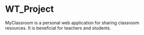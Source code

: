 # WT_Project
MyClassroom is a personal web application for sharing classroom resources. It is beneficial for teachers and students.
